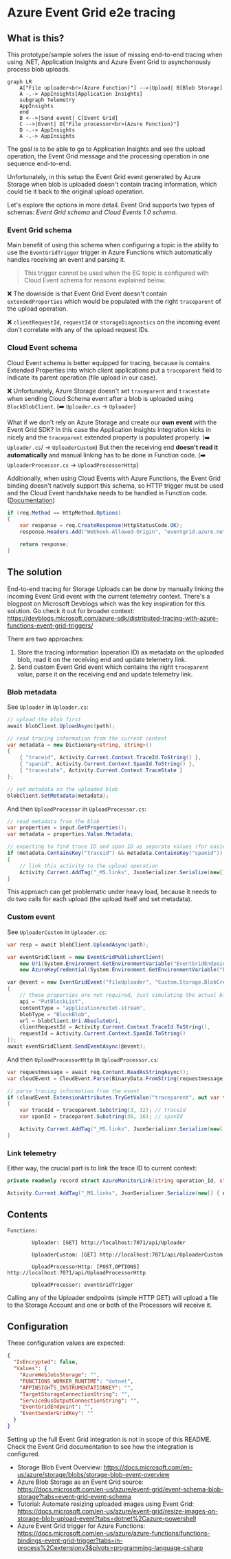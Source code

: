 # Azure Event Grid e2e tracing

## What is this?

This prototype/sample solves the issue of missing end-to-end tracing when using .NET, Application Insights and Azure Event Grid to asynchonously process blob uploads.

```mermaid
graph LR
    A["File uploader<br>(Azure Function)"] -->|Upload| B[Blob Storage]
    A -.-> AppInsights[Application Insights]
    subgraph Telemetry
    AppInsights
    end
    B <-->|Send event| C[Event Grid]
    C -->|Event| D["File processor<br>(Azure Function)"]
    D -.-> AppInsights
    A -.-> AppInsights
```

The goal is to be able to go to Application Insights and see the upload operation, the Event Grid message and the processing operation in one sequence end-to-end.

Unfortunately, in this setup the Event Grid event generated by Azure Storage when blob is uploaded doesn't contain tracing information, which could tie it back to the original upload operation.

Let's explore the options in more detail. Event Grid supports two types of schemas: *Event Grid schema* and *Cloud Events 1.0 schema*.

### Event Grid schema

Main benefit of using this schema when configuring a topic is the ability to use the `EventGridTrigger` trigger in Azure Functions which automatically handles receiving an event and parsing it.

> This trigger cannot be used when the EG topic is configured with Cloud Event schema for reasons explained below.

❌ The downside is that Event Grid Event doesn't contain `extendedProperties` which would be populated with the right `traceparent` of the upload operation.

❌ `clientRequestId`, `requestId` or `storageDiagnostics` on the incoming event don't correlate with any of the upload request IDs.

### Cloud Event schema

Cloud Event schema is better equipped for tracing, because is contains Extended Properties into which client applications put a `traceparent` field to indicate its parent operation (file upload in our case).

❌ Unfortunately, Azure Storage doesn't set `traceparent` and `tracestate` when sending Cloud Schema event after a blob is uploaded using `BlockBlobClient`. (➡️ `Uploader.cs` -> `Uploader`)

What if we don't rely on Azure Storage and create our **own event** with the Event Grid SDK? In this case the Application Insights integration kicks in nicely and the `traceparent` extended property is populated properly. (➡️ `Uploader.cs`/ -> `UploaderCustom`) But then the receiving end **doesn't read it automatically** and manual linking has to be done in Function code. (➡️ `UploaderProcessor.cs` -> `UploadProcessorHttp`)

Additionally, when using Cloud Events with Azure Functions, the Event Grid binding doesn't natively support this schema, so HTTP trigger must be used and the Cloud Event handshake needs to be handled in Function code. ([Documentation](https://docs.microsoft.com/azure/event-grid/cloudevents-schema#use-with-azure-functions))

```csharp
if (req.Method == HttpMethod.Options)
{
    var response = req.CreateResponse(HttpStatusCode.OK);
    response.Headers.Add("Webhook-Allowed-Origin", "eventgrid.azure.net");

    return response;
}
```

## The solution

End-to-end tracing for Storage Uploads can be done by manually linking the incoming Event Grid event with the current telemetry context. There's a blogpost on Microsoft Devblogs which was the key inspiration for this solution. Go check it out for broader context: https://devblogs.microsoft.com/azure-sdk/distributed-tracing-with-azure-functions-event-grid-triggers/

There are two approaches:

1. Store the tracing information (operation ID) as metadata on the uploaded blob, read it on the receiving end and update telemetry link.
1. Send custom Event Grid event which contains the right `traceparent` value, parse it on the receiving end and update telemetry link.

### Blob metadata

See `Uploader` in `Uploader.cs`:

```csharp
// upload the blob first
await blobClient.UploadAsync(path);

// read tracing information from the current context
var metadata = new Dictionary<string, string>()
{
    { "traceid", Activity.Current.Context.TraceId.ToString() },
    { "spanid", Activity.Current.Context.SpanId.ToString() },
    { "tracestate", Activity.Current.Context.TraceState }
};

// set metadata on the uploaded blob
blobClient.SetMetadata(metadata);
```

And then `UploadProcessor` in `UploadProcessor.cs`:

```csharp
// read metadata from the blob
var properties = input.GetProperties();
var metadata = properties.Value.Metadata;

// expecting to find trace ID and span ID as separate values (for easier processing)
if (metadata.ContainsKey("traceid") && metadata.ContainsKey("spanid"))
{
    // link this activity to the upload operation
    Activity.Current.AddTag("_MS.links", JsonSerializer.Serialize(new[] { new AzureMonitorLink(metadata["traceid"], metadata["spanid"]) }));
}
```

This approach can get problematic under heavy load, because it needs to do two calls for each upload (the upload itself and set metadata).

### Custom event

See `UploaderCustom` in `Uploader.cs`:

```csharp
var resp = await blobClient.UploadAsync(path);

var eventGridClient = new EventGridPublisherClient(
    new Uri(System.Environment.GetEnvironmentVariable("EventGridEndpoint")), 
    new AzureKeyCredential(System.Environment.GetEnvironmentVariable("EventSenderGridKey")));

var @event = new EventGridEvent("fileUploader", "Custom.Storage.BlobCreated", "1.0", new BlockBlobEventData()
{
    // these properties are not required, just simulating the actual blob event
    api = "PutBlockList",
    contentType = "application/octet-stream",
    blobType = "BlockBlob",
    url = blobClient.Uri.AbsoluteUri,
    clientRequestId = Activity.Current.Context.TraceId.ToString(),
    requestId = Activity.Current.Context.SpanId.ToString()
});
await eventGridClient.SendEventAsync(@event);
```

And then `UploadProcessorHttp` in `UploadProcessor.cs`:

```csharp
var requestmessage = await req.Content.ReadAsStringAsync();
var cloudEvent = CloudEvent.Parse(BinaryData.FromString(requestmessage));

// parse tracing information from the event
if (cloudEvent.ExtensionAttributes.TryGetValue("traceparent", out var tp) && tp is string traceparent)
{
    var traceId = traceparent.Substring(3, 32); // traceId
    var spanId = traceparent.Substring(36, 16); // spanId

    Activity.Current.AddTag("_MS.links", JsonSerializer.Serialize(new[] { new AzureMonitorLink(traceId, spanId) }));
}
```

### Link telemetry

Either way, the crucial part is to link the trace ID to current context:

```csharp
private readonly record struct AzureMonitorLink(string operation_Id, string id); // field names must be exactly this

Activity.Current.AddTag("_MS.links", JsonSerializer.Serialize(new[] { new AzureMonitorLink(traceId, spanId) }));
```

## Contents

```
Functions:

        Uploader: [GET] http://localhost:7071/api/Uploader

        UploaderCustom: [GET] http://localhost:7071/api/UploaderCustom

        UploadProcessorHttp: [POST,OPTIONS] http://localhost:7071/api/UploadProcessorHttp

        UploadProcessor: eventGridTrigger
```

Calling any of the Uploader endpoints (simple HTTP GET) will upload a file to the Storage Account and one or both of the Processors will receive it.

## Configuration

These configuration values are expected:

```json
{
  "IsEncrypted": false,
  "Values": {
    "AzureWebJobsStorage": "",
    "FUNCTIONS_WORKER_RUNTIME": "dotnet",
    "APPINSIGHTS_INSTRUMENTATIONKEY": "",
    "TargetStorageConnectionString": "",
    "ServiceBusOutputConnectionString": "",
    "EventGridEndpoint": "",
    "EventSenderGridKey": ""
  }
}
```

Setting up the full Event Grid integration is not in scope of this README. Check the Event Grid documentation to see how the integration is configured.

* Storage Blob Event Overview: https://docs.microsoft.com/en-us/azure/storage/blobs/storage-blob-event-overview
* Azure Blob Storage as an Event Grid source: https://docs.microsoft.com/en-us/azure/event-grid/event-schema-blob-storage?tabs=event-grid-event-schema
* Tutorial: Automate resizing uploaded images using Event Grid: https://docs.microsoft.com/en-us/azure/event-grid/resize-images-on-storage-blob-upload-event?tabs=dotnet%2Cazure-powershell
* Azure Event Grid trigger for Azure Functions: https://docs.microsoft.com/en-us/azure/azure-functions/functions-bindings-event-grid-trigger?tabs=in-process%2Cextensionv3&pivots=programming-language-csharp